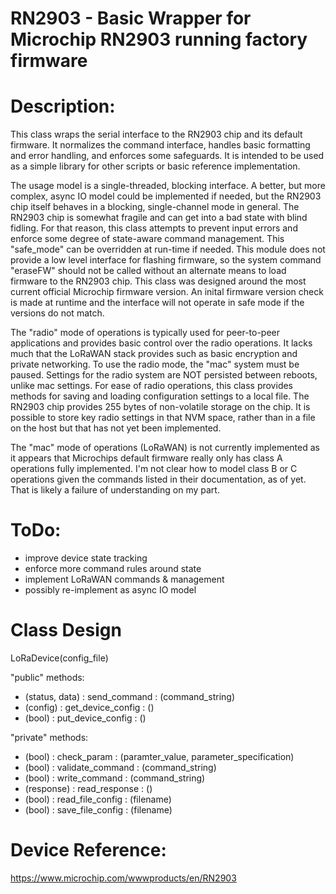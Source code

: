 # RN2903 - Basic Wrapper for Microchip RN2903 running factory firmware

# Description:
This class wraps the serial interface to the RN2903 chip and its default firmware. It normalizes  the command interface, handles basic formatting and error handling, and enforces some safeguards. It is intended to be used as a simple library for other scripts or basic reference implementation.

The usage model is a single-threaded, blocking interface.  A better, but more complex, async IO model could be implemented if needed, but the RN2903 chip itself behaves in a blocking, single-channel mode in general. The RN2903 chip is somewhat fragile and can get into a bad state with blind fidling.  For that reason, this class attempts to prevent input errors and enforce some degree of state-aware command management.  This "safe_mode" can be overridden at run-time  if needed.  This module does not provide a low level interface for flashing firmware, so the system command "eraseFW" should not be called without an alternate means to load firmware to the RN2903 chip. This class was designed around the most current official Microchip firmware version. An inital firmware version check is made at runtime and the interface will not operate in safe mode if the versions do not match.

The "radio" mode of operations is typically used for peer-to-peer applications and provides basic control over the radio operations.  It lacks much that the LoRaWAN stack provides such as basic encryption and private networking. To use the radio mode, the "mac" system must be paused. Settings for the radio system are NOT persisted between reboots, unlike mac settings.  For ease of radio operations, this class provides methods for saving and loading configuration settings to a local file.  The RN2903 chip provides 255 bytes of non-volatile storage on the chip.  It is  possible to store key radio settings in that NVM space, rather than in a file on the host but that has not yet been implemented.

The "mac" mode of operations (LoRaWAN) is not currently implemented as it appears that Microchips default firmware really only has class A operations fully implemented.  I'm not clear how to model class B or C operations given the commands listed in their documentation, as of yet. That is likely a failure of understanding on my part.


# ToDo:
 - improve device state tracking
 - enforce more command rules around state
 - implement LoRaWAN commands & management
 - possibly re-implement as async IO model


# Class Design
LoRaDevice(config_file)

"public" methods:
- (status, data) : send_command : (command_string) 
- (config) : get_device_config : ()
- (bool) : put_device_config : ()

"private" methods:
- (bool) : check_param : (paramter_value, parameter_specification)
- (bool) : validate_command : (command_string)
- (bool) : write_command : (command_string)
- (response) : read_response : ()
- (bool) : read_file_config : (filename)
- (bool) : save_file_config : (filename)
    

# Device Reference: 
https://www.microchip.com/wwwproducts/en/RN2903


